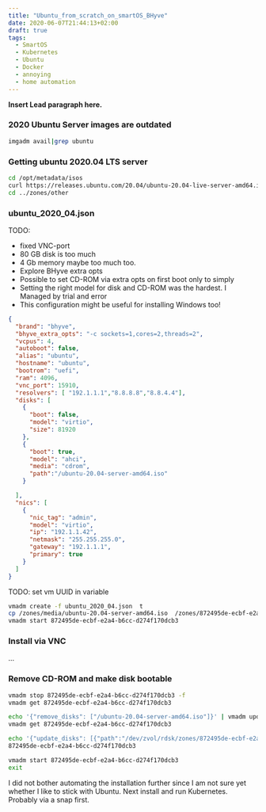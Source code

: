 ```yaml
---
title: "Ubuntu_from_scratch_on_smartOS_BHyve"
date: 2020-06-07T21:44:13+02:00
draft: true
tags:
  - SmartOS
  - Kubernetes
  - Ubuntu
  - Docker
  - annoying
  - home automation
---
```


**Insert Lead paragraph here.**

### 2020 Ubuntu Server images are outdated

```bash
imgadm avail|grep ubuntu
```

### Getting ubuntu 2020.04 LTS server

```bash
cd /opt/metadata/isos
curl https://releases.ubuntu.com/20.04/ubuntu-20.04-live-server-amd64.iso> ubuntu-20.04-lever-server-amd64.iso --insecure
cd ../zones/other
```

### ubuntu_2020_04.json

TODO:

* fixed VNC-port
* 80 GB disk is too much
* 4 Gb memory maybe too much too.
* Explore BHyve extra opts
* Possible to set CD-ROM via extra opts on first boot only to simply
* Setting the right model for disk and CD-ROM was the hardest. I Managed by trial and error
* This configuration might be useful for installing Windows too!

```json
{
  "brand": "bhyve",
  "bhyve_extra_opts": "-c sockets=1,cores=2,threads=2",  
  "vcpus": 4,
  "autoboot": false,
  "alias": "ubuntu",
  "hostname": "ubuntu",
  "bootrom": "uefi",
  "ram": 4096,
  "vnc_port": 15910,
  "resolvers": [ "192.1.1.1","8.8.8.8","8.8.4.4"],
  "disks": [
    {
      "boot": false,
      "model": "virtio",
      "size": 81920
    },
    {
      "boot": true,
      "model": "ahci",
      "media": "cdrom",
      "path":"/ubuntu-20.04-server-amd64.iso"
    }

  ],
  "nics": [
    {
      "nic_tag": "admin",
      "model": "virtio",
      "ip": "192.1.1.42",
      "netmask": "255.255.255.0",
      "gateway": "192.1.1.1",
      "primary": true
    }
  ]
}
```

TODO: set vm UUID in variable

```bash
vmadm create -f ubuntu_2020_04.json  t
cp /zones/media/ubuntu-20.04-server-amd64.iso  /zones/872495de-ecbf-e2a4-b6cc-d274f170dcb3/root/
vmadm start 872495de-ecbf-e2a4-b6cc-d274f170dcb3
```

### Install via VNC

...

### Remove CD-ROM and make disk bootable

```bash
vmadm stop 872495de-ecbf-e2a4-b6cc-d274f170dcb3 -f
vmadm get 872495de-ecbf-e2a4-b6cc-d274f170dcb3
```

```bash
echo '{"remove_disks": ["/ubuntu-20.04-server-amd64.iso"]}' | vmadm update 872495de-ecbf-e2a4-b6cc-d274f170dcb3
vmadm get 872495de-ecbf-e2a4-b6cc-d274f170dcb3
```

```bash  
echo '{"update_disks": [{"path":"/dev/zvol/rdsk/zones/872495de-ecbf-e2a4-b6cc-d274f170dcb3/disk0","boot":true}]}' | vmadm update \
872495de-ecbf-e2a4-b6cc-d274f170dcb3
```

```bash
vmadm start 872495de-ecbf-e2a4-b6cc-d274f170dcb3
exit
```

I did not bother automating the installation further since I am not sure yet whether I like to stick with Ubuntu.
Next install and run Kubernetes. Probably via a snap first.
